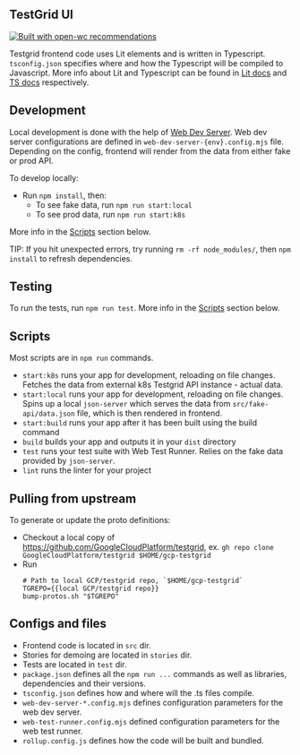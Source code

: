 ## TestGrid UI

[![Built with open-wc recommendations](https://img.shields.io/badge/built%20with-open--wc-blue.svg)](https://github.com/open-wc)

Testgrid frontend code uses Lit elements and is written in Typescript. `tsconfig.json` specifies where and how the Typescript will be compiled to Javascript.
More info about Lit and Typescript can be found in [Lit docs](https://lit.dev/) and [TS docs](https://www.typescriptlang.org/) respectively.

## Development
Local development is done with the help of [Web Dev Server](https://modern-web.dev/docs/dev-server/overview/). Web dev server configurations are defined in `web-dev-server-{env}.config.mjs` file. Depending on the config, frontend will render from the data from either fake or prod API.

To develop locally:
- Run `npm install`, then:
  - To see fake data, run `npm run start:local`
  - To see prod data, run `npm run start:k8s`

More info in the [Scripts](#scripts) section below.

TIP: If you hit unexpected errors, try running `rm -rf node_modules/`, then `npm install` to refresh dependencies.

## Testing

To run the tests, run `npm run test`. More info in the [Scripts](#scripts) section below.

## Scripts

Most scripts are in `npm run` commands.

- `start:k8s` runs your app for development, reloading on file changes. Fetches the data from external k8s Testgrid API instance - actual data.
- `start:local` runs your app for development, reloading on file changes. Spins up a local `json-server` which serves the data from `src/fake-api/data.json` file, which is then rendered in frontend.
- `start:build` runs your app after it has been built using the build command
- `build` builds your app and outputs it in your `dist` directory
- `test` runs your test suite with Web Test Runner. Relies on the fake data provided by `json-server`.
- `lint` runs the linter for your project

## Pulling from upstream

To generate or update the proto definitions:

- Checkout a local copy of https://github.com/GoogleCloudPlatform/testgrid, ex. `gh repo clone GoogleCloudPlatform/testgrid $HOME/gcp-testgrid`
- Run
  ```
  # Path to local GCP/testgrid repo, `$HOME/gcp-testgrid`
  TGREPO={{local GCP/testgrid repo}}
  bump-protos.sh "$TGREPO"
  ```

## Configs and files
- Frontend code is located in `src` dir.
- Stories for demoing are located in `stories` dir.
- Tests are located in `test` dir.
- `package.json` defines all the `npm run ...` commands as well as libraries, dependencies and their versions.
- `tsconfig.json` defines how and where will the .ts files compile.
- `web-dev-server-*.config.mjs` defines configuration parameters for the web dev server.
- `web-test-runner.config.mjs` defined configuration parameters for the web test runner.
- `rollup.config.js` defines how the code will be built and bundled.
